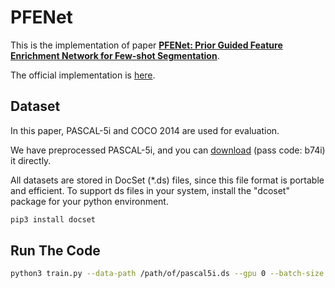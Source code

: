 # PFENet

This is the implementation of paper [**PFENet: Prior Guided Feature Enrichment Network for Few-shot Segmentation**](http://arxiv.org/abs/2008.01449).

The official implementation is [here](https://github.com/dvlab-research/PFENet).

## Dataset

In this paper, PASCAL-5i and COCO 2014 are used for evaluation.

We have preprocessed PASCAL-5i, and you can [download](https://pan.baidu.com/s/1lNR1scGg8MqpD94TeTaafQ) (pass code: b74i) it directly.

All datasets are stored in DocSet (*.ds) files, since this file format is portable and efficient. To support ds files in your system, install the "dcoset" package for your  python environment.

```bash
pip3 install docset
```

## Run The Code

```bash
python3 train.py --data-path /path/of/pascal5i.ds --gpu 0 --batch-size 8 --num-epochs 30
```

